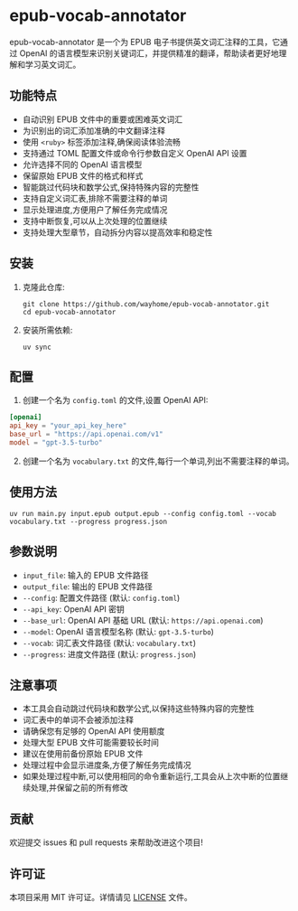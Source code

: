 #  epub-vocab-annotator 

 epub-vocab-annotator 是一个为 EPUB 电子书提供英文词汇注释的工具，它通过 OpenAI 的语言模型来识别关键词汇，并提供精准的翻译，帮助读者更好地理解和学习英文词汇。

## 功能特点

- 自动识别 EPUB 文件中的重要或困难英文词汇
- 为识别出的词汇添加准确的中文翻译注释
- 使用 `<ruby>` 标签添加注释,确保阅读体验流畅
- 支持通过 TOML 配置文件或命令行参数自定义 OpenAI API 设置
- 允许选择不同的 OpenAI 语言模型
- 保留原始 EPUB 文件的格式和样式
- 智能跳过代码块和数学公式,保持特殊内容的完整性
- 支持自定义词汇表,排除不需要注释的单词
- 显示处理进度,方便用户了解任务完成情况
- 支持中断恢复,可以从上次处理的位置继续
- 支持处理大型章节，自动拆分内容以提高效率和稳定性

## 安装

1. 克隆此仓库:
   ```
   git clone https://github.com/wayhome/epub-vocab-annotator.git
   cd epub-vocab-annotator
   ```

2. 安装所需依赖:
   ```
   uv sync
   ```

## 配置

1. 创建一个名为 `config.toml` 的文件,设置 OpenAI API:

```toml
[openai]
api_key = "your_api_key_here"
base_url = "https://api.openai.com/v1"
model = "gpt-3.5-turbo"
```

2. 创建一个名为 `vocabulary.txt` 的文件,每行一个单词,列出不需要注释的单词。

## 使用方法

```
uv run main.py input.epub output.epub --config config.toml --vocab vocabulary.txt --progress progress.json
```

## 参数说明

- `input_file`: 输入的 EPUB 文件路径
- `output_file`: 输出的 EPUB 文件路径
- `--config`: 配置文件路径 (默认: `config.toml`)
- `--api_key`: OpenAI API 密钥
- `--base_url`: OpenAI API 基础 URL (默认: `https://api.openai.com`)
- `--model`: OpenAI 语言模型名称 (默认: `gpt-3.5-turbo`)
- `--vocab`: 词汇表文件路径 (默认: `vocabulary.txt`)
- `--progress`: 进度文件路径 (默认: `progress.json`)

## 注意事项

- 本工具会自动跳过代码块和数学公式,以保持这些特殊内容的完整性
- 词汇表中的单词不会被添加注释
- 请确保您有足够的 OpenAI API 使用额度
- 处理大型 EPUB 文件可能需要较长时间
- 建议在使用前备份原始 EPUB 文件
- 处理过程中会显示进度条,方便了解任务完成情况
- 如果处理过程中断,可以使用相同的命令重新运行,工具会从上次中断的位置继续处理,并保留之前的所有修改

## 贡献

欢迎提交 issues 和 pull requests 来帮助改进这个项目!

## 许可证

本项目采用 MIT 许可证。详情请见 [LICENSE](LICENSE) 文件。